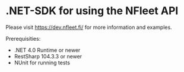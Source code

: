 .NET-SDK for using the NFleet API
=============================

Please visit https://dev.nfleet.fi/ for more information and examples.

Prerequisities:
* .NET 4.0 Runtime or newer
* RestSharp 104.3.3 or newer
* NUnit for running tests
